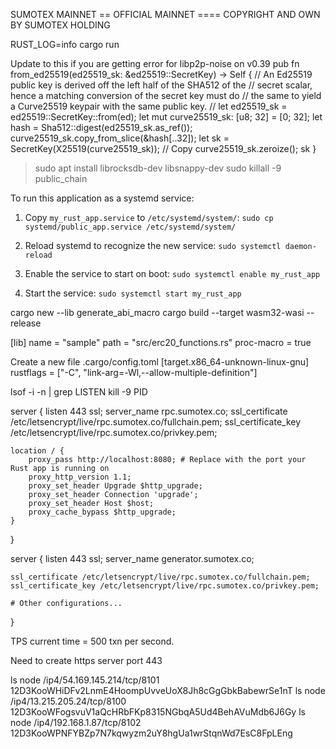 SUMOTEX MAINNET
== OFFICIAL MAINNET ====
COPYRIGHT AND OWN BY SUMOTEX HOLDING


RUST_LOG=info cargo run

Update to this if you are getting error for libp2p-noise on v0.39
 pub fn from_ed25519(ed25519_sk: &ed25519::SecretKey) -> Self { 
     // An Ed25519 public key is derived off the left half of the SHA512 of the 
     // secret scalar, hence a matching conversion of the secret key must do 
     // the same to yield a Curve25519 keypair with the same public key. 
     // let ed25519_sk = ed25519::SecretKey::from(ed); 
     let mut curve25519_sk: [u8; 32] = [0; 32]; 
     let hash = Sha512::digest(ed25519_sk.as_ref()); 
     curve25519_sk.copy_from_slice(&hash[..32]); 
     let sk = SecretKey(X25519(curve25519_sk)); // Copy 
     curve25519_sk.zeroize(); 
     sk 
 } 

 > sudo apt install librocksdb-dev libsnappy-dev
 sudo killall -9 public_chain

 To run this application as a systemd service:

1. Copy `my_rust_app.service` to `/etc/systemd/system/`:
   `sudo cp systemd/public_app.service /etc/systemd/system/`

2. Reload systemd to recognize the new service:
   `sudo systemctl daemon-reload`

3. Enable the service to start on boot:
   `sudo systemctl enable my_rust_app`

4. Start the service:
   `sudo systemctl start my_rust_app`



cargo new --lib generate_abi_macro
cargo build --target wasm32-wasi --release


[lib]
name = "sample"
path = "src/erc20_functions.rs"
proc-macro = true


Create a new file .cargo/config.toml
[target.x86_64-unknown-linux-gnu]
rustflags = ["-C", "link-arg=-Wl,--allow-multiple-definition"]

lsof -i -n | grep LISTEN
kill -9 PID

server {
    listen 443 ssl;
    server_name rpc.sumotex.co;
    ssl_certificate /etc/letsencrypt/live/rpc.sumotex.co/fullchain.pem;
    ssl_certificate_key /etc/letsencrypt/live/rpc.sumotex.co/privkey.pem;

    location / {
        proxy_pass http://localhost:8080; # Replace with the port your Rust app is running on
        proxy_http_version 1.1;
        proxy_set_header Upgrade $http_upgrade;
        proxy_set_header Connection 'upgrade';
        proxy_set_header Host $host;
        proxy_cache_bypass $http_upgrade;
    }
}


server {
    listen 443 ssl;
    server_name generator.sumotex.co;

    ssl_certificate /etc/letsencrypt/live/rpc.sumotex.co/fullchain.pem;
    ssl_certificate_key /etc/letsencrypt/live/rpc.sumotex.co/privkey.pem;

    # Other configurations...
}

TPS current time = 500 txn per second. 

Need to create https server port 443


ls node /ip4/54.169.145.214/tcp/8101 12D3KooWHiDFv2LnmE4HoompUvveUoX8Jh8cGgGbkBabewrSe1nT
ls node /ip4/13.215.205.24/tcp/8100 12D3KooWFogsvuV1aQcHRbFKp8315NGbqA5Ud4BehAVuMdb6J6Gy
ls node /ip4/192.168.1.87/tcp/8102 12D3KooWPNFYBZp7N7kqwyzm2uY8hgUa1wrStqnWd7EsC8FpLEng 